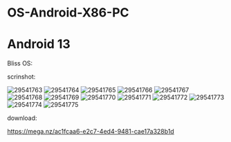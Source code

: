 # OS-Android-X86-PC

# Android 13

Bliss OS:

scrinshot:

![29541763](https://github.com/user-attachments/assets/b0eab0a2-6ba2-4fb9-ba98-8e78edb59592)
![29541764](https://github.com/user-attachments/assets/eb2b0482-0fc9-4aed-bec8-9d75e74ecb70)
![29541765](https://github.com/user-attachments/assets/48ec5e72-9f69-44e2-afe2-118a23e159a4)
![29541766](https://github.com/user-attachments/assets/a0864592-1d3c-482b-919b-b905f4443b0d)
![29541767](https://github.com/user-attachments/assets/077e9145-dad9-484e-9d2e-1c1a81a71bc9)
![29541768](https://github.com/user-attachments/assets/d6b03f01-4c79-4598-b765-645631188983)
![29541769](https://github.com/user-attachments/assets/89678b82-2c09-4cae-946f-29646f869c16)
![29541770](https://github.com/user-attachments/assets/fec0f7c9-51f0-48a7-a9da-2af3a7dfdbe0)
![29541771](https://github.com/user-attachments/assets/9f13bb27-1a7a-4b88-8e01-18370821baa4)
![29541772](https://github.com/user-attachments/assets/d8f8922d-b057-46db-8b26-d2a13bc3d76e)
![29541773](https://github.com/user-attachments/assets/c2316806-9554-414b-a19a-e1d70e5d0f4a)
![29541774](https://github.com/user-attachments/assets/052e2fbf-916d-4971-bdc9-874b34c4d50a)
![29541775](https://github.com/user-attachments/assets/c90f3f52-e41b-4b25-8fe9-355f04cef926)

download:

https://mega.nz/ac1fcaa6-e2c7-4ed4-9481-cae17a328b1d
